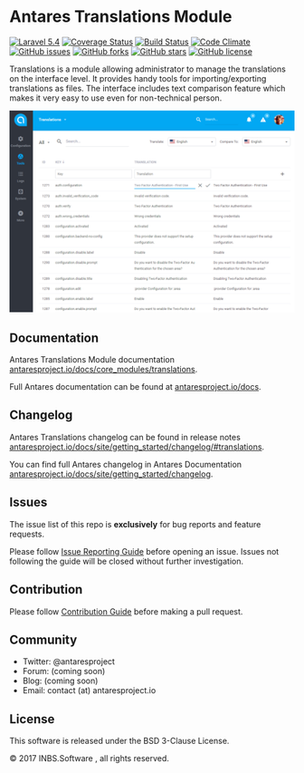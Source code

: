 # Antares Translations Module

[![Laravel 5.4](https://img.shields.io/badge/Laravel-5.4-orange.svg)](http://laravel.com)
[![Coverage Status](https://coveralls.io/repos/github/antaresproject/project/badge.svg?branch=master)](https://coveralls.io/github/antaresproject/project?branch=master)
[![Build Status](https://travis-ci.org/antaresproject/project.svg?branch=master)](https://travis-ci.org/antaresproject/project)
[![Code Climate](https://codeclimate.com/github/antaresproject/project/badges/gpa.svg)](https://codeclimate.com/github/antaresproject/project)
[![GitHub issues](https://img.shields.io/github/issues/antaresproject/project.svg)](https://github.com/antaresproject/project/issues)
[![GitHub forks](https://img.shields.io/github/forks/antaresproject/project.svg)](https://github.com/antaresproject/project/network)
[![GitHub stars](https://img.shields.io/github/stars/antaresproject/project.svg)](https://github.com/antaresproject/project/stargazers)
[![GitHub license](https://img.shields.io/badge/license-New%20BSD-blue.svg)](https://raw.githubusercontent.com/antaresproject/project/master/LICENSE)

Translations is a module allowing administrator to manage the translations on the interface level. It provides handy tools for importing/exporting translations as files. The interface includes text comparison feature which makes it very easy to use even for non-technical person.

![translations](docs/img/translations.PNG)

## Documentation

Antares Translations Module documentation [antaresproject.io/docs/core_modules/translations](http://antaresproject.io/docs/site/core_modules/translations/).

Full Antares documentation can be found at [antaresproject.io/docs](http://antaresproject.io/docs).


## Changelog

Antares Translations changelog can be found in release notes [antaresproject.io/docs/site/getting_started/changelog/#translations](http://antaresproject.io/docs/site/getting_started/changelog/index.html#translations).

You can find full Antares changelog in Antares Documentation [antaresproject.io/docs/site/getting_started/changelog](http://antaresproject.io/docs/site/getting_started/changelog/index.html).

## Issues

The issue list of this repo is **exclusively** for bug reports and feature requests.

Please follow [Issue Reporting Guide](http://antaresproject.io/docs/site/getting_started/issues_reporting_guide/index.html) before opening an issue. Issues not following the guide will be closed without further investigation.

## Contribution

Please follow [Contribution Guide](http://antaresproject.io/docs/site/getting_started/contributing/index.html) before making a pull request.

## Community

* Twitter: @antaresproject
* Forum: (coming soon)
* Blog: (coming soon)
* Email: contact (at) antaresproject.io


## License

This software is released under the BSD 3-Clause License.

© 2017 INBS.Software , all rights reserved.
